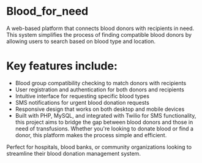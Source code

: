 # Blood_for_need
A web-based platform that connects blood donors with recipients in need. This system simplifies the process of finding compatible blood donors by allowing users to search based on blood type and location.

# Key features include:
- Blood group compatibility checking to match donors with recipients
- User registration and authentication for both donors and recipients
- Intuitive interface for requesting specific blood types
- SMS notifications for urgent blood donation requests
- Responsive design that works on both desktop and mobile devices
- Built with PHP, MySQL, and integrated with Twilio for SMS functionality, this project aims to bridge the gap between blood donors and those in need of transfusions. Whether you're looking to donate blood or find a donor, this platform makes the process simple and efficient.

Perfect for hospitals, blood banks, or community organizations looking to streamline their blood donation management system.
